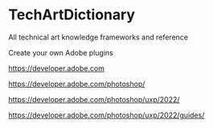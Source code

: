# TechArtDictionary
All technical art knowledge frameworks and reference

Create your own Adobe plugins

https://developer.adobe.com

https://developer.adobe.com/photoshop/

https://developer.adobe.com/photoshop/uxp/2022/

https://developer.adobe.com/photoshop/uxp/2022/guides/
